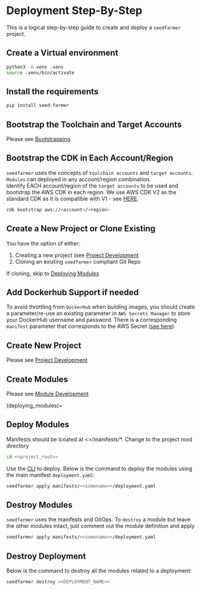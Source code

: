 # Deployment Step-By-Step

This is a logical step-by-step guide to create and deploy a `seedfarmer` project.

## Create a Virtual environment

```bash
python3 -m venv .venv
source .venv/bin/activate
```

##  Install the requirements

```bash
pip install seed-farmer
```

## Bootstrap the Toolchain and Target Accounts
Please see [Bootstrapping](bootstrapping)

## Bootstrap the CDK in Each Account/Region
`seedfarmer` uses the concepts of `toolchain accounts` and `target accounts`.  `Modules` can deployed in any account/region combination.  
Identify EACH account/region of the `target accounts` to be used and bootstrap the AWS CDK in each region.
We use AWS CDK V2 as the standard CDK as it is compatible with V1 - see [HERE](https://docs.aws.amazon.com/cdk/v2/guide/bootstrapping.html).
```bash
cdk bootstrap aws://<account>/<region>
```


## Create a New Project or Clone Existing
You have the option of either:
1. Creating a new project (see [Project Development](project_development.md)
2. Cloning an existing `seedfarmer` compliant Git Repo

If cloning, skip to [Deploying Modules](deploying_modules)


## Add Dockerhub Support if needed
To avoid throttling from `DockerHub` when building images, you should create a parameter/re-use an existing parameter in `AWS Secrets Manager` to store your DockerHub username and password.  There is a corresponding `manifest` parameter that corresponds to the AWS Secret ([see here](deployment_manifest)).

## Create New Project
Please see [Project Development](project_development)

## Create Modules
Please see [Module Development](module_development)


(deploying_modules)=
## Deploy Modules

Manifests should be lcoated at <<project>>/manifests/*.  Change to the project rood directory
```bash
cd <<project_root>>
```

Use the [CLI](cli_commands.md) to deploy.
Below is the command to deploy the modules using the main manifest `deployment.yaml`:

```bash
seedfarmer apply manifests/<<somename>>/deployment.yaml
```

## Destroy Modules
`seedfarmer` uses the manifests and GitOps.  To `destroy` a module but leave the other modules intact, just comment out the module definition and apply
```bash
seedfarmer apply manifests/<<somename>>/deployment.yaml
```

## Destroy Deployment
Below is the command to destroy all the modules related to a deployment:

```bash
seedfarmer destroy <<DEPLOYMENT_NAME>>
```



